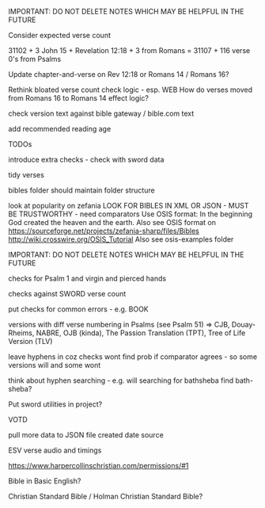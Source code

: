 IMPORTANT: DO NOT DELETE NOTES WHICH MAY BE HELPFUL IN THE FUTURE

Consider expected verse count

31102 + 3 John 15 + Revelation 12:18 + 3 from Romans = 31107 + 116 verse 0's from Psalms

Update chapter-and-verse on Rev 12:18 or Romans 14 / Romans 16?

Rethink bloated verse count check logic - esp. WEB
How do verses moved from Romans 16 to Romans 14 effect logic?

check version text against bible gateway / bible.com text

add recommended reading age

TODOs

introduce extra checks - check with sword data

tidy verses

bibles folder should maintain folder structure

look at popularity on zefania
LOOK FOR BIBLES IN XML OR JSON - MUST BE TRUSTWORTHY - need comparators
Use OSIS format: <verse osisID="Gen.1.1"><w>In the beginning</w> <w>God</w> <w>created</w> <w>the heaven</w> <w>and</w> <w>the earth</w>.</verse>
Also see OSIS format on https://sourceforge.net/projects/zefania-sharp/files/Bibles
http://wiki.crosswire.org/OSIS_Tutorial
Also see osis-examples folder


IMPORTANT: DO NOT DELETE NOTES WHICH MAY BE HELPFUL IN THE FUTURE



checks for Psalm 1 and virgin and pierced hands

checks against SWORD verse count

put checks for common errors - e.g. BOOK

versions with diff verse numbering in Psalms (see Psalm 51) => CJB, Douay-Rheims, NABRE, OJB (kinda), The Passion Translation (TPT), Tree of Life Version (TLV)

leave hyphens in coz checks wont find prob if comparator agrees - so some versions will and some wont

think about hyphen searching - e.g. will searching for bathsheba find bath-sheba?





Put sword utilities in project?

VOTD

pull more data to JSON file
created date
source

ESV verse audio and timings

https://www.harpercollinschristian.com/permissions/#1

Bible in Basic English?

Christian Standard Bible / Holman Christian Standard Bible?
